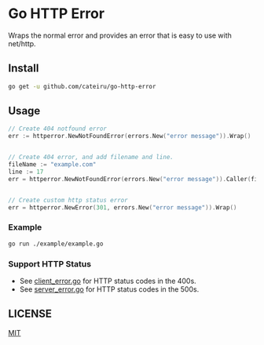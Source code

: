 # Go HTTP Error

Wraps the normal error and provides an error that is easy to use with net/http.

## Install

```bash
go get -u github.com/cateiru/go-http-error
```

## Usage

```go
// Create 404 notfound error
err := httperror.NewNotFoundError(errors.New("error message")).Wrap()


// Create 404 error, and add filename and line.
fileName := "example.com"
line := 17
err = httperror.NewNotFoundError(errors.New("error message")).Caller(fileName, line).Wrap()


// Create custom http status error
err = httperror.NewError(301, errors.New("error message")).Wrap()
```

### Example

```bash
go run ./example/example.go
```

### Support HTTP Status

- See [client_error.go](./httperror/client_error.go) for HTTP status codes in the 400s.
- See [server_error.go](./httperror/server_error.go) for HTTP status codes in the 500s.

## LICENSE

[MIT](./LICENSE)
